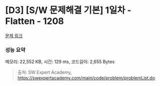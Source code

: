 # [D3] [S/W 문제해결 기본] 1일차 - Flatten - 1208 

[문제 링크](https://swexpertacademy.com/main/code/problem/problemDetail.do?contestProbId=AV139KOaABgCFAYh) 

### 성능 요약

메모리: 22,552 KB, 시간: 129 ms, 코드길이: 2,655 Bytes



> 출처: SW Expert Academy, https://swexpertacademy.com/main/code/problem/problemList.do
